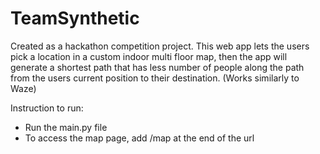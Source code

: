 # TeamSynthetic
Created as a hackathon competition project. This web app lets the users pick a location in a custom indoor multi floor map, then the app will generate a shortest path that has less number of people along the path from the users current position to their destination. (Works similarly to Waze)

Instruction to run:
- Run the main.py file
- To access the map page, add /map at the end of the url
